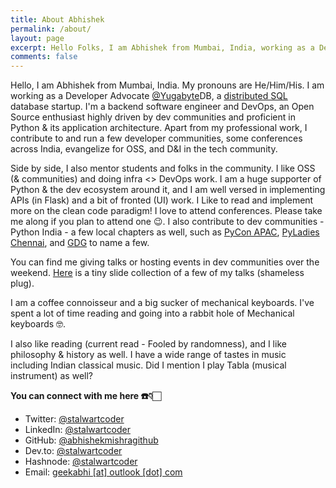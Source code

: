 ```yaml
---
title: About Abhishek
permalink: /about/
layout: page
excerpt: Hello Folks, I am Abhishek from Mumbai, India, working as a Developer Advocate for the [YugabyteDB](https://www.yugabyte.com/yugabytedb/) database.
comments: false
---
```


Hello, I am Abhishek from Mumbai, India. My pronouns are He/Him/His. I am working as a Developer Advocate [@Yugabyte](https://www.yugabyte.com/yugabytedb/)DB, a [distributed SQL](https://www.yugabyte.com/tech/distributed-sql/) database startup.
I'm a backend software engineer and DevOps, an Open Source enthusiast highly driven by dev communities and proficient in Python & its application architecture. Apart from my professional work, I contribute to and run a few developer communities, some conferences across India, evangelize for OSS, and D&I in the tech community.

Side by side, I also mentor students and folks in the community. I like OSS (& communities) and doing infra <> DevOps work. I am a huge supporter of Python & the dev ecosystem around it, and I am well versed in implementing APIs (in Flask) and a bit of fronted (UI) work. I Like to read and implement more on the clean code paradigm! I love to attend conferences. Please take me along if you plan to attend one :wink:. I also contribute to dev communities - Python India - a few local chapters as well, such as [PyCon APAC](https://twitter.com/pyconapac), [PyLadies Chennai](https://chennai.pyladies.com/), and [GDG](https://gdg.community.dev/gdg-cloud-chennai/) to name a few.

You can find me giving talks or hosting events in dev communities over the weekend. [Here](https://slides.com/abhishek-mishra) is a tiny slide collection of a few of my talks (shameless plug).

I am a coffee connoisseur and a big sucker of mechanical keyboards. I've spent a lot of time reading and going into a rabbit hole of Mechanical keyboards  :nerd_face:.

I also like reading (current read - Fooled by randomness), and I like philosophy & history as well. I have a wide range of tastes in music including Indian classical music. Did I mention I play Tabla (musical instrument) as well?

**You can connect with me here ☎️👇🏻**

- Twitter: <a href="https://twitter.com/stalwartcoder" target="_blank">@stalwartcoder</a>
- LinkedIn: <a href="https://linkedin.com/in/stalwartcoder" target="_blank">@stalwartcoder</a>
- GitHub: <a href="https://github.com/abhishekmishragithub" target="_blank">@abhishekmishragithub</a>
- Dev.to: <a href="https://dev.to/stalwartcoder" target="_blank">@stalwartcoder</a>
- Hashnode: <a href="https://hashnode.com/@stalwartcoder" target="_blank">@stalwartcoder</a>
- Email:  <a href = "mailto: geekabhi@outlook.com">geekabhi [at] outlook [dot]  com</a>
